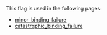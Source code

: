 This flag is used in the following pages:
 - [minor_binding_failure](../events/minor_binding_failure.md)
 - [catastrophic_binding_failure](../events/catastrophic_binding_failure.md)
